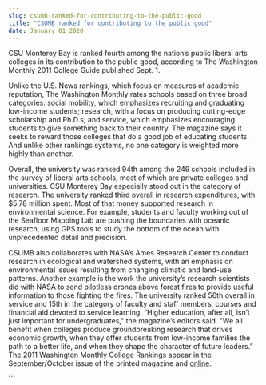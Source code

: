 ```yaml
---
slug: csumb-ranked-for-contributing-to-the-public-good
title: "CSUMB ranked for contributing to the public good"
date: January 01 2020
---
```


 
<p>
  CSU Monterey Bay is ranked fourth among the nation’s public liberal arts
  colleges in its contribution to the public good, according to The Washington
  Monthly 2011 College Guide published Sept. 1.
</p>
<p>
  Unlike the U.S. News rankings, which focus on measures of academic reputation,
  The Washington Monthly rates schools based on three broad categories: social
  mobility, which emphasizes recruiting and graduating low-income students;
  research, with a focus on producing cutting-edge scholarship and Ph.D.s; and
  service, which emphasizes encouraging students to give something back to their
  country. The magazine says it seeks to reward those colleges that do a good
  job of educating students. And unlike other rankings systems, no one category
  is weighted more highly than another.
</p>
<p>
  Overall, the university was ranked 94th among the 249 schools included in the
  survey of liberal arts schools, most of which are private colleges and
  universities. CSU Monterey Bay especially stood out in the category of
  research. The university ranked third overall in research expenditures, with
  $5.78 million spent. Most of that money supported research in environmental
  science. For example, students and faculty working out of the Seafloor Mapping
  Lab are pushing the boundaries with oceanic research, using GPS tools to study
  the bottom of the ocean with unprecedented detail and precision.
</p>
<p>
  CSUMB also collaborates with NASA’s Ames Research Center to conduct research
  in ecological and watershed systems, with an emphasis on environmental issues
  resulting from changing climatic and land-use patterns. Another example is the
  work the university’s research scientists did with NASA to send pilotless
  drones above forest fires to provide useful information to those fighting the
  fires. The university ranked 56th overall in service and 15th in the category
  of faculty and staff members, courses and financial aid devoted to service
  learning. “Higher education, after all, isn’t just important for
  undergraduates," the magazine’s editors said. "We all benefit when colleges
  produce groundbreaking research that drives economic growth, when they offer
  students from low-income families the path to a better life, and when they
  shape the character of future leaders.” The 2011 Washington Monthly College
  Rankings appear in the September/October issue of the printed magazine and
  <a
    href="https://www.washingtonmonthly.com/college_guide/rankings_2011/liberal_arts_rank.php"
    >online</a
  >.
</p>
```
